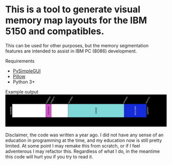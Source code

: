 # This is a tool to generate visual memory map layouts for the IBM 5150 and compatibles.
This can be used for other purposes, but the memory segmentation features are intended to assist in IBM PC (8086) development.

Requirements
* [PySimpleGUI](https://pysimplegui.readthedocs.io/en/latest/)
* [Pillow](https://pillow.readthedocs.io/en/stable/)
* Python 3+

Example output
![Upper 640k](upper640k.jpg)

Disclaimer, the code was written a year ago. I did not have any sense of an education in programming at the time, and my education now is still pretty limited. At some point I may remake this from scratch, or if I feel adventerous I may refactor this. Regardless of what I do, in the meantime this code will hurt you if you try to read it.
